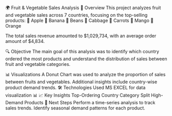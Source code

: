 🌍 Fruit & Vegetable Sales Analysis
📌 Overview
This project analyzes fruit and vegetable sales across 7 countries, focusing on the top-selling products:
🍏 Apple
🍌 Banana
🫘 Beans
🥬 Cabbage
🥕 Carrots
🥭 Mango
🍊 Orange

The total sales revenue amounted to $1,029,734, with an average order amount of $4,834.

🔍 Objective
The main goal of this analysis was to identify which country ordered the most products and understand the distribution of sales between fruit and vegetable categories.

📊 Visualizations
A Donut Chart was used to analyze the proportion of sales between fruits and vegetables.
Additional insights include country-wise product demand trends.
🛠 Technologies Used
MS EXCEL for data visualization 📊
📈 Key Insights
Top-Ordering Country
Category Split
High-Demand Products
🚀 Next Steps
Perform a time-series analysis to track sales trends.
Identify seasonal demand patterns for each product.
